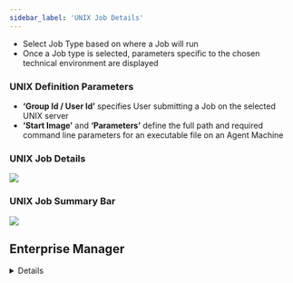 ```yaml
---
sidebar_label: 'UNIX Job Details'
---
```


* Select Job Type based on where a Job will run
* Once a Job type is selected, parameters specific to the chosen technical environment are displayed

### UNIX Definition Parameters

* **‘Group Id / User Id’** specifies User submitting a Job on the selected UNIX server
* **‘Start Image’** and **‘Parameters’** define the full path and required command line parameters for an executable file on an Agent Machine

### UNIX Job Details

![](../static/imgbasic/UNIX_Job_Details.png)

### UNIX Job Summary Bar

![](../static/imgbasic/sm-unix-job-summary.png)

## Enterprise Manager

<details>

![Picture211](../static/imgbasic/211.png)

#### UNIX Job Properties

![Picture212](../static/imgbasic/212.png)

#### UNIX Definition Parameters

![Picture213](../static/imgbasic/213.png)

</details>